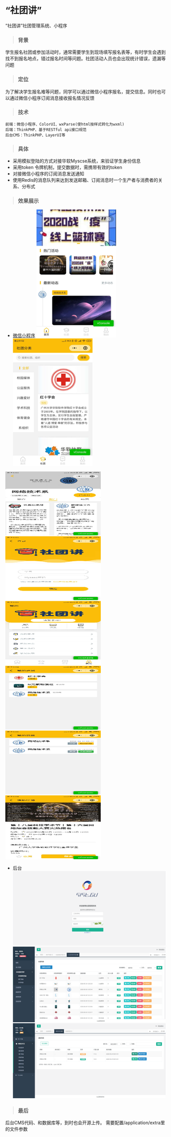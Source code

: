 # “社团讲”
“社团讲”社团管理系统、小程序

> ### 背景
学生报名社团或参加活动时，通常需要学生到现场填写报名表等，有时学生会遇到找不到报名地点，错过报名时间等问题。社团活动人员也会出现统计错误，遗漏等问题

> ### 定位
为了解决学生报名难等问题，同学可以通过微信小程序报名，提交信息。同时也可以通过微信小程序订阅消息接收报名情况反馈

> ### 技术
    前端：微信小程序、ColorUI、wxParse(使html按样式转化为wxml)
    后端：ThinkPHP、基于RESTful api接口规范
    后台CMS：ThinkPHP、LayerUI等
> ### 具体
* 采用模拟登陆的方式对接华软Myscse系统，来验证学生身份信息
* 采用token 令牌机制，提交数据时，需携带有效的token
* 对接微信小程序的订阅消息发送通知
* 使用Redis的消息队列来达到发送邮箱、订阅消息时一个生产者与消费者的关系、分布式

> ### 效果展示
* [微信小程序](https://github.com/Brant-lzh/Clubs_miniprogram)
<img src="./show_images/1.jpg" width = "250" height = "400" alt="展示图片"/><img src="./show_images/2.jpg" width = "250" height = "400" alt="展示图片"/>
<img src="./show_images/3.jpg" width = "300" height = "200" alt="展示图片"/>
<img src="./show_images/4.jpg" width = "300" height = "200" alt="展示图片"/>
<img src="./show_images/5.jpg" width = "300" height = "200" alt="展示图片"/>
<img src="./show_images/6.jpg" width = "300" height = "200" alt="展示图片"/>
<img src="./show_images/7.jpg" width = "300" height = "200" alt="展示图片"/>
<img src="./show_images/8.jpg" width = "300" height = "200" alt="展示图片"/>

* 后台
![展示图片](./show_images/show1.png)![展示图片](./show_images/show2.png)![展示图片](./show_images/show3.png)
> ### 最后
后台CMS代码、和数据库等，到时也会开源上传。
需要配置/application/extra里的文件参数
